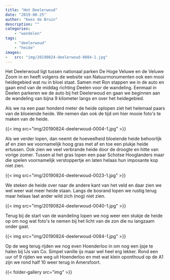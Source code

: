 ```yaml
---
title: "Het Deelerwoud"
date: "2019-08-25"
author: "Kees de Bruin"
description: ""
categories:
    - "wandelen"
tags:
    - "deelerwoud"
    - "heide"
images:
-   src: "img/20190824-deelerwoud-0084-1.jpg"
---
```


Het Deelerwoud ligt tussen nationaal parken De Hoge Veluwe en de Veluwe Zoom in en heeft volgens de website van Natuurmonumenten ook een mooi heidegebied wat nu in bloei staat. Samen met Ron stappen we in de auto en gaan eind van de middag richting Deelen voor de wandeling. Eenmaal in Deelen parkeren we de auto bij het Deelerwoud en gaan we beginnen aan de wandeling van bijna 9 kilometer langs en over het heidegebied.

Als we na een paar honderd meter de heide oplopen ziet het helemaal paars van de bloeiende heide. We nemen dan ook de tijd om hier mooie foto's te maken van de heide.

{{< img src="img/20190824-deelerwoud-0004-1.jpg" >}}

Als we verder lopen, dan neemt de hoeveelheid bloeiende heide behoorlijk af en zien we voornamelijk hoog gras met af en toe een plukje heide ertussen. Ook zien we veel verbrande heide door de droogte en hitte van vorige zomer. Tussen al het gras lopen een paar Schotse Hooglanders maar die spelen voornamelijk verstoppertje en laten helaas hun imposante kop niet zien.

{{< img src="img/20190824-deelerwoud-0023-1.jpg" >}}

We steken de heide over naar de andere kant van het veld en daar zien we wel weer wat meer heide staan. Langs de bosrand lopen we rustig terug maar helaas laat ander wild zich (nog) niet zien.

{{< img src="img/20190824-deelerwoud-0040-1.jpg" >}}

Terug bij de start van de wandeling lopen we nog weer een stukje de heide op om nog wat foto's te nemen bij het licht van de zon die nu langzaam onder gaat.

{{< img src="img/20190824-deelerwoud-0084-1.jpg" >}}

Op de weg terug rijden we nog even Hoenderloo in om nog een ijsje te halen bij IJs van Co. Simpel vanille ijs maar wel heel erg lekker. Rond een uur of 9 rijden we weg uit Hoenderloo en met wat klein oponthoud op de A1 zijn we rond half 10 weer terug in Amersfoort.

{{< folder-gallery src="img" >}}